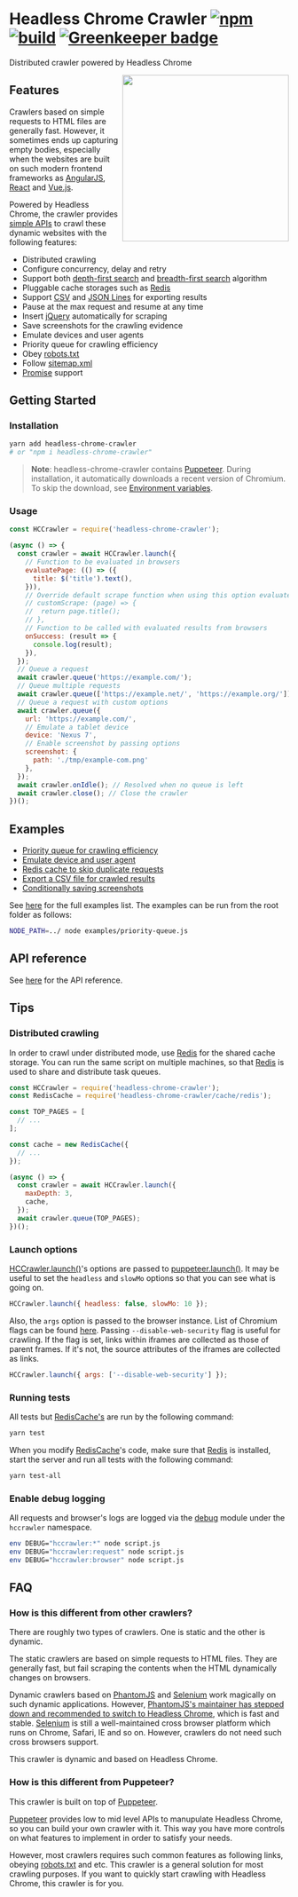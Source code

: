 # Headless Chrome Crawler [![npm](https://badge.fury.io/js/headless-chrome-crawler.svg)](https://www.npmjs.com/package/headless-chrome-crawler) [![build](https://circleci.com/gh/yujiosaka/headless-chrome-crawler/tree/master.svg?style=shield&circle-token=ba45f930aed7057b79f2ac09df6be3e1b8ee954b)](https://circleci.com/gh/yujiosaka/headless-chrome-crawler/tree/master) [![Greenkeeper badge](https://badges.greenkeeper.io/yujiosaka/headless-chrome-crawler.svg)](https://greenkeeper.io/)
Distributed crawler powered by Headless Chrome

<img src="https://user-images.githubusercontent.com/2261067/36531211-81d54840-1800-11e8-8aa7-019c777712bf.png" height="300" align="right">

## Features

Crawlers based on simple requests to HTML files are generally fast. However, it sometimes ends up capturing empty bodies, especially when the websites are built on such modern frontend frameworks as [AngularJS](https://angularjs.org), [React](https://reactjs.org) and [Vue.js](https://jp.vuejs.org/index.html).

Powered by Headless Chrome, the crawler provides [simple APIs](#api-reference) to crawl these dynamic websites with the following features:

* Distributed crawling
* Configure concurrency, delay and retry
* Support both [depth-first search](https://en.wikipedia.org/wiki/Depth-first_search) and [breadth-first search](https://en.wikipedia.org/wiki/Breadth-first_search) algorithm
* Pluggable cache storages such as [Redis](https://redis.io)
* Support [CSV](https://tools.ietf.org/html/rfc4180) and [JSON Lines](http://jsonlines.org) for exporting results
* Pause at the max request and resume at any time
* Insert [jQuery](https://jquery.com) automatically for scraping
* Save screenshots for the crawling evidence
* Emulate devices and user agents
* Priority queue for crawling efficiency
* Obey [robots.txt](https://developers.google.com/search/reference/robots_txt)
* Follow [sitemap.xml](https://www.sitemaps.org/)
* [Promise] support

## Getting Started

### Installation

```sh
yarn add headless-chrome-crawler
# or "npm i headless-chrome-crawler"
```

> **Note**: headless-chrome-crawler contains [Puppeteer](https://github.com/GoogleChrome/puppeteer). During installation, it automatically downloads a recent version of Chromium. To skip the download, see [Environment variables](https://github.com/GoogleChrome/puppeteer/blob/master/docs/api.md#environment-variables).

### Usage

```js
const HCCrawler = require('headless-chrome-crawler');

(async () => {
  const crawler = await HCCrawler.launch({
    // Function to be evaluated in browsers
    evaluatePage: (() => ({
      title: $('title').text(),
    })),
    // Override default scrape function when using this option evaluatePage will be ignored
    // customScrape: (page) => {
    //  return page.title();
    // },
    // Function to be called with evaluated results from browsers
    onSuccess: (result => {
      console.log(result);
    }),
  });
  // Queue a request
  await crawler.queue('https://example.com/');
  // Queue multiple requests
  await crawler.queue(['https://example.net/', 'https://example.org/']);
  // Queue a request with custom options
  await crawler.queue({
    url: 'https://example.com/',
    // Emulate a tablet device
    device: 'Nexus 7',
    // Enable screenshot by passing options
    screenshot: {
      path: './tmp/example-com.png'
    },
  });
  await crawler.onIdle(); // Resolved when no queue is left
  await crawler.close(); // Close the crawler
})();
```

## Examples

* [Priority queue for crawling efficiency](https://github.com/yujiosaka/headless-chrome-crawler/blob/master/examples/priority-queue.js)
* [Emulate device and user agent](https://github.com/yujiosaka/headless-chrome-crawler/blob/master/examples/emulate-device.js)
* [Redis cache to skip duplicate requests](https://github.com/yujiosaka/headless-chrome-crawler/blob/master/examples/redis-cache.js)
* [Export a CSV file for crawled results](https://github.com/yujiosaka/headless-chrome-crawler/blob/master/examples/csv-exporter.js)
* [Conditionally saving screenshots](https://github.com/yujiosaka/headless-chrome-crawler/blob/master/examples/conditional-screenshot.js)

See [here](https://github.com/yujiosaka/headless-chrome-crawler/tree/master/examples) for the full examples list. The examples can be run from the root folder as follows:

```sh
NODE_PATH=../ node examples/priority-queue.js
```

## API reference

See [here](https://github.com/yujiosaka/headless-chrome-crawler/blob/master/API.md) for the API reference.

## Tips

### Distributed crawling

In order to crawl under distributed mode, use [Redis](https://redis.io) for the shared cache storage.
You can run the same script on multiple machines, so that [Redis](https://redis.io) is used to share and distribute task queues.

```js
const HCCrawler = require('headless-chrome-crawler');
const RedisCache = require('headless-chrome-crawler/cache/redis');

const TOP_PAGES = [
  // ...
];

const cache = new RedisCache({
  // ...
});

(async () => {
  const crawler = await HCCrawler.launch({
    maxDepth: 3,
    cache,
  });
  await crawler.queue(TOP_PAGES);
})();
```

### Launch options

[HCCrawler.launch()](#hccrawlerlaunchoptions)'s options are passed to [puppeteer.launch()](https://github.com/GoogleChrome/puppeteer/blob/master/docs/api.md#puppeteerlaunchoptions). It may be useful to set the `headless` and `slowMo` options so that you can see what is going on.

```js
HCCrawler.launch({ headless: false, slowMo: 10 });
```

Also, the `args` option is passed to the browser instance. List of Chromium flags can be found [here](http://peter.sh/experiments/chromium-command-line-switches/). Passing `--disable-web-security` flag is useful for crawling. If the flag is set, links within iframes are collected as those of parent frames. If it's not, the source attributes of the iframes are collected as links.

```js
HCCrawler.launch({ args: ['--disable-web-security'] });
```

### Running tests

All tests but [RedisCache's](https://github.com/yujiosaka/headless-chrome-crawler/blob/master/test/cache/redis.test.js) are run by the following command:

```sh
yarn test
```

When you modify [RedisCache](https://github.com/yujiosaka/headless-chrome-crawler/blob/master/cache/redis.js)'s code, make sure that [Redis](https://redis.io/) is installed, start the server and run all tests with the following command:

```sh
yarn test-all
```

### Enable debug logging

All requests and browser's logs are logged via the [debug](https://github.com/visionmedia/debug) module under the `hccrawler` namespace.

```sh
env DEBUG="hccrawler:*" node script.js
env DEBUG="hccrawler:request" node script.js
env DEBUG="hccrawler:browser" node script.js
```

## FAQ

### How is this different from other crawlers?

There are roughly two types of crawlers. One is static and the other is dynamic.

The static crawlers are based on simple requests to HTML files. They are generally fast, but fail scraping the contents when the HTML dynamically changes on browsers.

Dynamic crawlers based on [PhantomJS](http://phantomjs.org) and [Selenium](http://www.seleniumhq.org) work magically on such dynamic applications. However, [PhantomJS's maintainer has stepped down and recommended to switch to Headless Chrome](https://groups.google.com/forum/#!topic/phantomjs/9aI5d-LDuNE), which is fast and stable. [Selenium](http://www.seleniumhq.org) is still a well-maintained cross browser platform which runs on Chrome, Safari, IE and so on. However, crawlers do not need such cross browsers support.

This crawler is dynamic and based on Headless Chrome.

### How is this different from Puppeteer?

This crawler is built on top of [Puppeteer](https://github.com/GoogleChrome/puppeteer).

[Puppeteer](https://github.com/GoogleChrome/puppeteer) provides low to mid level APIs to manupulate Headless Chrome, so you can build your own crawler with it. This way you have more controls on what features to implement in order to satisfy your needs.

However, most crawlers requires such common features as following links, obeying [robots.txt](https://developers.google.com/search/reference/robots_txt) and etc. This crawler is a general solution for most crawling purposes. If you want to quickly start crawling with Headless Chrome, this crawler is for you.

[Array]: https://developer.mozilla.org/en-US/docs/Web/JavaScript/Reference/Global_Objects/Array "Array"
[boolean]: https://developer.mozilla.org/en-US/docs/Web/JavaScript/Data_structures#Boolean_type "Boolean"
[Buffer]: https://nodejs.org/api/buffer.html#buffer_class_buffer "Buffer"
[function]: https://developer.mozilla.org/en-US/docs/Web/JavaScript/Reference/Global_Objects/Function "Function"
[number]: https://developer.mozilla.org/en-US/docs/Web/JavaScript/Data_structures#Number_type "Number"
[Object]: https://developer.mozilla.org/en-US/docs/Web/JavaScript/Reference/Global_Objects/Object "Object"
[Promise]: https://developer.mozilla.org/en-US/docs/Web/JavaScript/Reference/Global_Objects/Promise "Promise"
[string]: https://developer.mozilla.org/en-US/docs/Web/JavaScript/Data_structures#String_type "String"
[RegExp]: https://developer.mozilla.org/en-US/docs/Web/JavaScript/Reference/Global_Objects/RegExp "RegExp"
[Serializable]: https://developer.mozilla.org/en-US/docs/Web/JavaScript/Reference/Global_Objects/JSON/stringify#Description "Serializable"
[Error]: https://nodejs.org/api/errors.html#errors_class_error "Error"
[HCCrawler]: #class-hccrawler "HCCrawler"
[Exporter]: #baseexporter "Exporter"
[Cache]: #basecache "Cache"
[Page]: https://github.com/GoogleChrome/puppeteer/blob/master/docs/api.md#class-page "Page"
